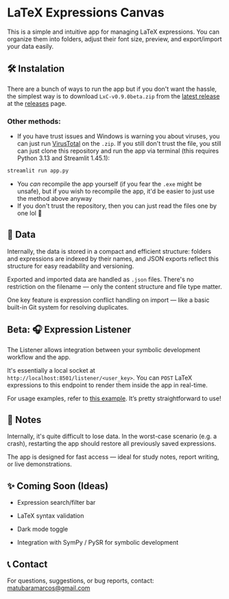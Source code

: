 # LaTeX Expressions Canvas
This is a simple and intuitive app for managing LaTeX expressions. You can organize them into folders, adjust their font size, preview, and export/import your data easily.

## 🛠️ Instalation
There are a bunch of ways to run the app but if you don't want the hassle, the simplest way is to download `LxC-v0.9.0beta.zip` from the [latest release](https://github.com/uJFalkez/LateX-Expressions/releases/tag/release_beta) at the [releases](https://github.com/uJFalkez/LateX-Expressions-Canvas/releases) page.

### Other methods:

- If you have trust issues and Windows is warning you about viruses, you can just run [VirusTotal](virustotal.com) on the `.zip`. If you still don't trust the file, you still can just clone this repository and run the app via terminal (this requires Python 3.13 and Streamlit 1.45.1):
```bash
streamlit run app.py
```
- You _can_ recompile the app yourself (if you fear the `.exe` might be unsafe), but if you wish to recompile the app, it'd be easier to just use the method above anyway
- If you don't trust the repository, then you can just read the files one by one lol 🙂

## 📂 Data
Internally, the data is stored in a compact and efficient structure: folders and expressions are indexed by their names, and JSON exports reflect this structure for easy readability and versioning.

Exported and imported data are handled as `.json` files. There's no restriction on the filename — only the content structure and file type matter.

One key feature is expression conflict handling on import — like a basic built-in Git system for resolving duplicates.

## Beta: 🎧 **Expression Listener**
The Listener allows integration between your symbolic development workflow and the app.

It's essentially a local socket at `http://localhost:8501/listener/<user_key>`. You can `POST` LaTeX expressions to this endpoint to render them inside the app in real-time.

For usage examples, refer to [this example](https://github.com/uJFalkez/LateX-Expressions-Canvas/blob/main/Usage%20Examples/listener_example1.py). It’s pretty straightforward to use!

## 📢 Notes
Internally, it's quite difficult to lose data. In the worst-case scenario (e.g. a crash), restarting the app should restore all previously saved expressions.

The app is designed for fast access — ideal for study notes, report writing, or live demonstrations.

## ✨ Coming Soon (Ideas)
- Expression search/filter bar

- LaTeX syntax validation

- Dark mode toggle

- Integration with SymPy / PySR for symbolic development

## 📞 Contact
For questions, suggestions, or bug reports, contact: matubaramarcos@gmail.com
